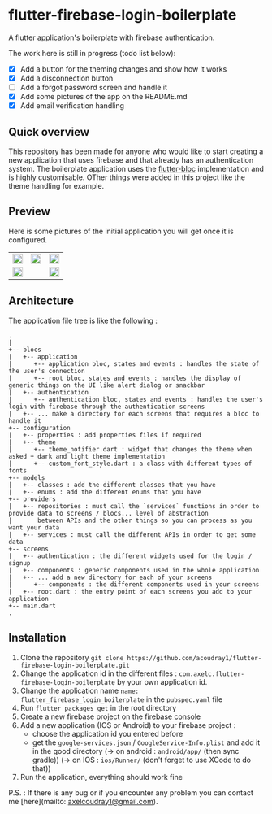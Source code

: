 # flutter-firebase-login-boilerplate
A flutter application's boilerplate with firebase authentication.

The work here is still in progress (todo list below):
* [x] Add a button for the theming changes and show how it works
* [x] Add a disconnection button 
* [ ] Add a forgot password screen and handle it
* [x] Add some pictures of the app on the README.md
* [x] Add email verification handling

## Quick overview
This repository has been made for anyone who would like to start creating a new application that uses firebase and that already has an authentication system.
The boilerplate application uses the [flutter-bloc](https://bloclibrary.dev/#/) implementation and is highly customisable. OTher things were added in this project like the theme handling for example. 

## Preview
Here is some pictures of the initial application you will get once it is configured.

<div style="text-align: center"><table>
<tr>
  <td style="text-align: center">
    <img src="https://github.com/acoudray1/flutter-firebase-login-boilerplate/blob/master/github_assets/welcome_page.png" height="100%" width="100%" align="middle">
  </td>
  <td style="text-align: center">
    <img src="https://github.com/acoudray1/flutter-firebase-login-boilerplate/blob/master/github_assets/login_page.png" height="100%" width="100%" align="middle">
  </td>
  <td style="text-align: center">
    <img src="https://github.com/acoudray1/flutter-firebase-login-boilerplate/blob/master/github_assets/signup_page.png" height="100%" width="100%" align="middle">
  </td>
</tr>
<tr>
  <td style="text-align: center">
    <img src="https://github.com/acoudray1/flutter-firebase-login-boilerplate/blob/master/github_assets/home_page_dark.png" height="100%" width="100%" align="middle">
  </td>
  <td style="text-align: center">
  </td>
  <td style="text-align: center">
    <img src="https://github.com/acoudray1/flutter-firebase-login-boilerplate/blob/master/github_assets/home_page_light.png" height="100%" width="100%" align="middle">
  </td>
</tr>
</table></div>

## Architecture
The application file tree is like the following :
```
.
|
+-- blocs
|   +-- application
|      +-- application bloc, states and events : handles the state of the user's connection
|      +-- root bloc, states and events : handles the display of generic things on the UI like alert dialog or snackbar
|   +-- authentication
|      +-- authentication bloc, states and events : handles the user's login with firebase through the authentication screens
|   +-- ... make a directory for each screens that requires a bloc to handle it
+-- configuration
|   +-- properties : add properties files if required
|   +-- theme
|      +-- theme_notifier.dart : widget that changes the theme when asked + dark and light theme implementation
|      +-- custom_font_style.dart : a class with different types of fonts
+-- models
|   +-- classes : add the different classes that you have
|   +-- enums : add the different enums that you have
+-- providers
|   +-- repositories : must call the `services` functions in order to provide data to screens / blocs... level of abstraction
|       between APIs and the other things so you can process as you want your data
|   +-- services : must call the different APIs in order to get some data
+-- screens
|   +-- authentication : the different widgets used for the login / signup
|   +-- components : generic components used in the whole application
|   +-- ... add a new directory for each of your screens
|      +-- components : the different components used in your screens
|   +-- root.dart : the entry point of each screens you add to your application
+-- main.dart
.
```

## Installation
1. Clone the repository `git clone https://github.com/acoudray1/flutter-firebase-login-boilerplate.git`
2. Change the application id in the different files : `com.axelc.flutter-firebase-login-boilerplate` by your own application id.
3. Change the application name `name: flutter_firebase_login_boilerplate` in the `pubspec.yaml` file
4. Run `flutter packages get` in the root directory
5. Create a new firebase project on the [firebase console](https://console.firebase.google.com/)
6. Add a new application (IOS or Android) to your firebase project :
      * choose the application id you entered before
      * get the `google-services.json` / `GoogleService-Info.plist` and add it in the good directory
            (-> on android : `android/app/` (then sync gradle))
            (-> on IOS : `ios/Runner/` (don't forget to use XCode to do that))
7. Run the application, everything should work fine

P.S. : If there is any bug or if you encounter any problem you can contact me [here](mailto: axelcoudray1@gmail.com).
      

